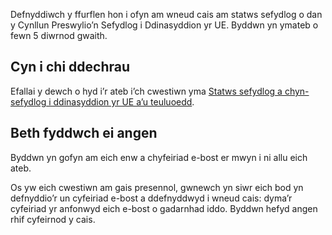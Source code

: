 Defnyddiwch y ffurflen hon i ofyn am wneud cais am statws sefydlog o dan y Cynllun Preswylio’n Sefydlog i Ddinasyddion yr UE. Byddwn yn ymateb o fewn 5 diwrnod gwaith.

## Cyn i chi ddechrau

Efallai y dewch o hyd i’r ateb i’ch cwestiwn yma
[Statws sefydlog a chyn-sefydlog i ddinasyddion yr UE a’u teuluoedd](https://www.gov.uk/settled-status-eu-citizens-families).

## Beth fyddwch ei angen

Byddwn yn gofyn am eich enw a chyfeiriad e-bost er mwyn i ni allu eich ateb.

Os yw eich cwestiwn am gais  presennol, gwnewch yn siwr eich bod yn defnyddio’r un cyfeiriad e-bost a ddefnyddwyd i wneud cais:
dyma’r cyfeiriad yr anfonwyd eich e-bost o gadarnhad iddo.
Byddwn hefyd angen rhif cyfeirnod y cais.
